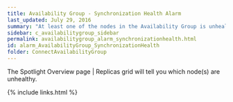 ```yaml
---
title: Availability Group - Synchronization Health Alarm
last_updated: July 29, 2016
summary: "At least one of the nodes in the Availability Group is unhealthy."
sidebar: c_availabilitygroup_sidebar
permalink: availabilitygroup_alarm_synchronizationhealth.html
id: alarm_AvailabilityGroup_SynchronizationHealth
folder: ConnectAvailabilityGroup
---
```



The Spotlight Overview page \| Replicas grid will tell you which node(s) are unhealthy.


{% include links.html %}
